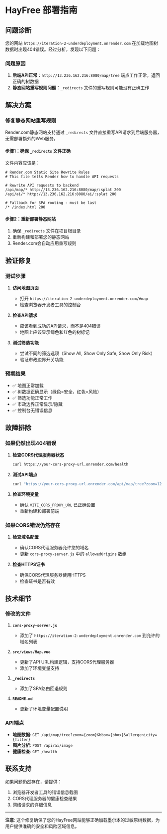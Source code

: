 # HayFree 部署指南

## 问题诊断

您的网站 `https://iteration-2-underdeployment.onrender.com` 在加载地图树数据时出现404错误。经过分析，发现以下问题：

### 问题原因
1. **后端API正常**：`http://13.236.162.216:8080/map/tree` 端点工作正常，返回正确的树数据
2. **静态网站重写规则问题**：`_redirects` 文件的重写规则可能没有正确工作

## 解决方案

### 修复静态网站重写规则

Render.com静态网站支持通过 `_redirects` 文件直接重写API请求到后端服务器，无需部署额外的Web服务。

#### 步骤1：确保 `_redirects` 文件正确

文件内容应该是：
```
# Render.com Static Site Rewrite Rules
# This file tells Render how to handle API requests

# Rewrite API requests to backend
/api/map/* http://13.236.162.216:8080/map/:splat 200
/api/ai/* http://13.236.162.216:8080/ai/:splat 200

# Fallback for SPA routing - must be last
/* /index.html 200
```

#### 步骤2：重新部署静态网站

1. 确保 `_redirects` 文件在项目根目录
2. 重新构建和部署您的静态网站
3. Render.com会自动应用重写规则

## 验证修复

### 测试步骤

1. **访问地图页面**
   - 打开 `https://iteration-2-underdeployment.onrender.com/#map`
   - 检查浏览器开发者工具的控制台

2. **检查API请求**
   - 应该看到成功的API请求，而不是404错误
   - 地图上应该显示绿色和红色的树标记

3. **测试筛选功能**
   - 尝试不同的筛选选项（Show All, Show Only Safe, Show Only Risk）
   - 验证市政边界开关功能

### 预期结果

- ✅ 地图正常加载
- ✅ 树数据正确显示（绿色=安全，红色=风险）
- ✅ 筛选功能正常工作
- ✅ 市政边界正常显示/隐藏
- ✅ 控制台无错误信息

## 故障排除

### 如果仍然出现404错误

1. **检查CORS代理服务器状态**
   ```bash
   curl https://your-cors-proxy-url.onrender.com/health
   ```

2. **测试API端点**
   ```bash
   curl "https://your-cors-proxy-url.onrender.com/api/map/tree?zoom=12&bbox=-37.8,144.9,-37.7,145.0"
   ```

3. **检查环境变量**
   - 确认 `VITE_CORS_PROXY_URL` 已正确设置
   - 重新构建和部署前端

### 如果CORS错误仍然存在

1. **检查域名配置**
   - 确认CORS代理服务器允许您的域名
   - 更新 `cors-proxy-server.js` 中的 `allowedOrigins` 数组

2. **检查HTTPS证书**
   - 确保CORS代理服务器使用HTTPS
   - 检查证书是否有效

## 技术细节

### 修改的文件

1. **`cors-proxy-server.js`**
   - 添加了 `https://iteration-2-underdeployment.onrender.com` 到允许的域名列表

2. **`src/views/Map.vue`**
   - 更新了API URL构建逻辑，支持CORS代理服务器
   - 添加了环境变量支持

3. **`_redirects`**
   - 添加了SPA路由回退规则

4. **`README.md`**
   - 更新了环境变量配置说明

### API端点

- **地图数据**: `GET /api/map/tree?zoom={zoom}&bbox={bbox}&allergenicity={filter}`
- **图片分析**: `POST /api/ai/image`
- **健康检查**: `GET /health`

## 联系支持

如果问题仍然存在，请提供：
1. 浏览器开发者工具的错误信息截图
2. CORS代理服务器的健康检查结果
3. 网络请求的详细信息

---

**注意**: 这个修复确保了您的HayFree网站能够正确加载墨尔本的过敏原树数据，为用户提供准确的安全和风险区域信息。
